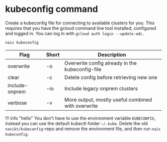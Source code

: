 # kubeconfig command

Create a kubeconfig file for connecting to available clusters for you.
This requires that you have the gcloud command line tool installed, configured and logged in.
You can log in with `gcloud auth login --update-adc`.

```bash
nais kubeconfig
```

| Flag           | Short | Description                                        |
|----------------|-------|----------------------------------------------------|
| overwrite      | -o    | Overwrite config already in the kubeconfig-file    |
| clear          | -c    | Delete config before retrieving new one            |
| include-onprem | -io   | Include legacy onprem clusters                     |
| verbose        | -v    | More output, mostly useful combined with overwrite |

!!! info "hello"
    You don't have to use the environment variable `KUBECONFIG`, instead you can use the default kubectl-folder `~/.kube`.
    Delete the old `navikt/kubeconfig`-repo and remove the environment file, and then run `nais kubeconfig`.
